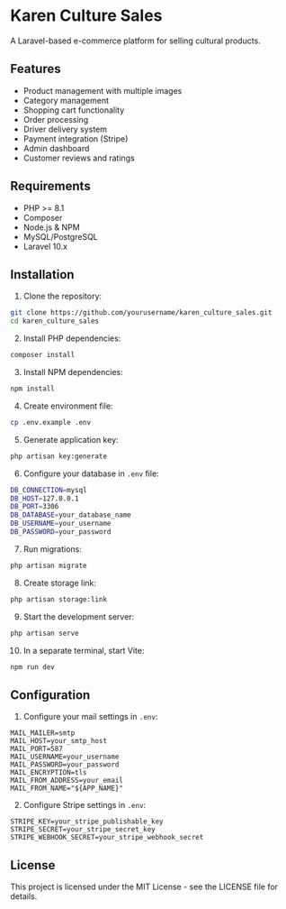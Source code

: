 # Karen Culture Sales

A Laravel-based e-commerce platform for selling cultural products.

## Features

- Product management with multiple images
- Category management
- Shopping cart functionality
- Order processing
- Driver delivery system
- Payment integration (Stripe)
- Admin dashboard
- Customer reviews and ratings

## Requirements

- PHP >= 8.1
- Composer
- Node.js & NPM
- MySQL/PostgreSQL
- Laravel 10.x

## Installation

1. Clone the repository:
```bash
git clone https://github.com/yourusername/karen_culture_sales.git
cd karen_culture_sales
```

2. Install PHP dependencies:
```bash
composer install
```

3. Install NPM dependencies:
```bash
npm install
```

4. Create environment file:
```bash
cp .env.example .env
```

5. Generate application key:
```bash
php artisan key:generate
```

6. Configure your database in `.env` file:
```bash
DB_CONNECTION=mysql
DB_HOST=127.0.0.1
DB_PORT=3306
DB_DATABASE=your_database_name
DB_USERNAME=your_username
DB_PASSWORD=your_password
```

7. Run migrations:
```bash
php artisan migrate
```

8. Create storage link:
```bash
php artisan storage:link
```

9. Start the development server:
```bash
php artisan serve
```

10. In a separate terminal, start Vite:
```bash
npm run dev
```

## Configuration

1. Configure your mail settings in `.env`:
```
MAIL_MAILER=smtp
MAIL_HOST=your_smtp_host
MAIL_PORT=587
MAIL_USERNAME=your_username
MAIL_PASSWORD=your_password
MAIL_ENCRYPTION=tls
MAIL_FROM_ADDRESS=your_email
MAIL_FROM_NAME="${APP_NAME}"
```

2. Configure Stripe settings in `.env`:
```
STRIPE_KEY=your_stripe_publishable_key
STRIPE_SECRET=your_stripe_secret_key
STRIPE_WEBHOOK_SECRET=your_stripe_webhook_secret
```

## License

This project is licensed under the MIT License - see the LICENSE file for details.
